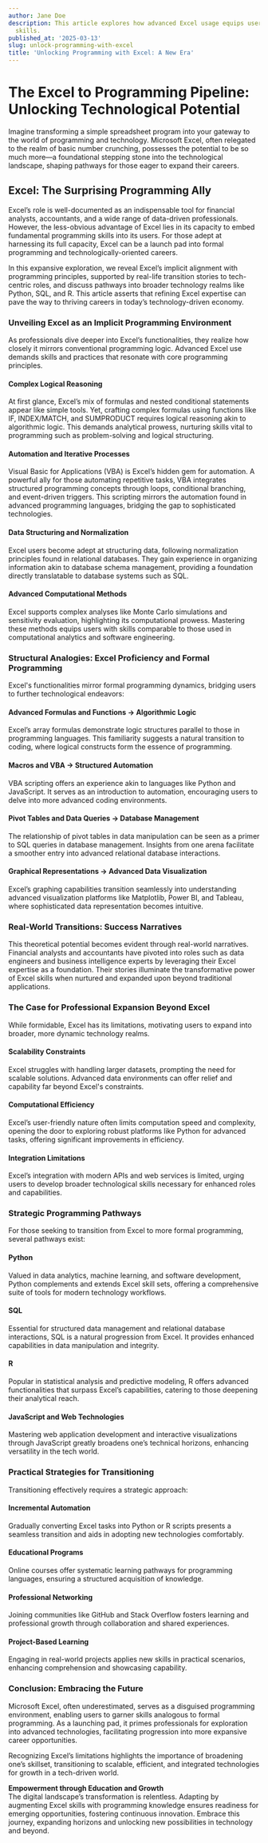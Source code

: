 ```yaml
---
author: Jane Doe
description: This article explores how advanced Excel usage equips users with programming
  skills.
published_at: '2025-03-13'
slug: unlock-programming-with-excel
title: 'Unlocking Programming with Excel: A New Era'
---
```


# The Excel to Programming Pipeline: Unlocking Technological Potential

Imagine transforming a simple spreadsheet program into your gateway to the world of programming and technology. Microsoft Excel, often relegated to the realm of basic number crunching, possesses the potential to be so much more—a foundational stepping stone into the technological landscape, shaping pathways for those eager to expand their careers.

## Excel: The Surprising Programming Ally

Excel’s role is well-documented as an indispensable tool for financial analysts, accountants, and a wide range of data-driven professionals. However, the less-obvious advantage of Excel lies in its capacity to embed fundamental programming skills into its users. For those adept at harnessing its full capacity, Excel can be a launch pad into formal programming and technologically-oriented careers.

In this expansive exploration, we reveal Excel’s implicit alignment with programming principles, supported by real-life transition stories to tech-centric roles, and discuss pathways into broader technology realms like Python, SQL, and R. This article asserts that refining Excel expertise can pave the way to thriving careers in today’s technology-driven economy.

### Unveiling Excel as an Implicit Programming Environment

As professionals dive deeper into Excel’s functionalities, they realize how closely it mirrors conventional programming logic. Advanced Excel use demands skills and practices that resonate with core programming principles.

#### Complex Logical Reasoning

At first glance, Excel’s mix of formulas and nested conditional statements appear like simple tools. Yet, crafting complex formulas using functions like IF, INDEX/MATCH, and SUMPRODUCT requires logical reasoning akin to algorithmic logic. This demands analytical prowess, nurturing skills vital to programming such as problem-solving and logical structuring.

#### Automation and Iterative Processes

Visual Basic for Applications (VBA) is Excel’s hidden gem for automation. A powerful ally for those automating repetitive tasks, VBA integrates structured programming concepts through loops, conditional branching, and event-driven triggers. This scripting mirrors the automation found in advanced programming languages, bridging the gap to sophisticated technologies.

#### Data Structuring and Normalization

Excel users become adept at structuring data, following normalization principles found in relational databases. They gain experience in organizing information akin to database schema management, providing a foundation directly translatable to database systems such as SQL.

#### Advanced Computational Methods

Excel supports complex analyses like Monte Carlo simulations and sensitivity evaluation, highlighting its computational prowess. Mastering these methods equips users with skills comparable to those used in computational analytics and software engineering.

### Structural Analogies: Excel Proficiency and Formal Programming

Excel's functionalities mirror formal programming dynamics, bridging users to further technological endeavors:

#### Advanced Formulas and Functions → Algorithmic Logic

Excel’s array formulas demonstrate logic structures parallel to those in programming languages. This familiarity suggests a natural transition to coding, where logical constructs form the essence of programming.

#### Macros and VBA → Structured Automation

VBA scripting offers an experience akin to languages like Python and JavaScript. It serves as an introduction to automation, encouraging users to delve into more advanced coding environments.

#### Pivot Tables and Data Queries → Database Management

The relationship of pivot tables in data manipulation can be seen as a primer to SQL queries in database management. Insights from one arena facilitate a smoother entry into advanced relational database interactions.

#### Graphical Representations → Advanced Data Visualization

Excel’s graphing capabilities transition seamlessly into understanding advanced visualization platforms like Matplotlib, Power BI, and Tableau, where sophisticated data representation becomes intuitive.

### Real-World Transitions: Success Narratives

This theoretical potential becomes evident through real-world narratives. Financial analysts and accountants have pivoted into roles such as data engineers and business intelligence experts by leveraging their Excel expertise as a foundation. Their stories illuminate the transformative power of Excel skills when nurtured and expanded upon beyond traditional applications.

### The Case for Professional Expansion Beyond Excel

While formidable, Excel has its limitations, motivating users to expand into broader, more dynamic technology realms.

#### Scalability Constraints

Excel struggles with handling larger datasets, prompting the need for scalable solutions. Advanced data environments can offer relief and capability far beyond Excel's constraints.

#### Computational Efficiency

Excel’s user-friendly nature often limits computation speed and complexity, opening the door to exploring robust platforms like Python for advanced tasks, offering significant improvements in efficiency.

#### Integration Limitations

Excel’s integration with modern APIs and web services is limited, urging users to develop broader technological skills necessary for enhanced roles and capabilities.

### Strategic Programming Pathways

For those seeking to transition from Excel to more formal programming, several pathways exist:

#### Python

Valued in data analytics, machine learning, and software development, Python complements and extends Excel skill sets, offering a comprehensive suite of tools for modern technology workflows.

#### SQL

Essential for structured data management and relational database interactions, SQL is a natural progression from Excel. It provides enhanced capabilities in data manipulation and integrity.

#### R

Popular in statistical analysis and predictive modeling, R offers advanced functionalities that surpass Excel’s capabilities, catering to those deepening their analytical reach.

#### JavaScript and Web Technologies

Mastering web application development and interactive visualizations through JavaScript greatly broadens one’s technical horizons, enhancing versatility in the tech world.

### Practical Strategies for Transitioning

Transitioning effectively requires a strategic approach:

#### Incremental Automation

Gradually converting Excel tasks into Python or R scripts presents a seamless transition and aids in adopting new technologies comfortably.

#### Educational Programs

Online courses offer systematic learning pathways for programming languages, ensuring a structured acquisition of knowledge.

#### Professional Networking

Joining communities like GitHub and Stack Overflow fosters learning and professional growth through collaboration and shared experiences.

#### Project-Based Learning

Engaging in real-world projects applies new skills in practical scenarios, enhancing comprehension and showcasing capability.

### Conclusion: Embracing the Future

Microsoft Excel, often underestimated, serves as a disguised programming environment, enabling users to garner skills analogous to formal programming. As a launching pad, it primes professionals for exploration into advanced technologies, facilitating progression into more expansive career opportunities.

Recognizing Excel’s limitations highlights the importance of broadening one’s skillset, transitioning to scalable, efficient, and integrated technologies for growth in a tech-driven world. 

**Empowerment through Education and Growth**  
The digital landscape’s transformation is relentless. Adapting by augmenting Excel skills with programming knowledge ensures readiness for emerging opportunities, fostering continuous innovation. Embrace this journey, expanding horizons and unlocking new possibilities in technology and beyond.